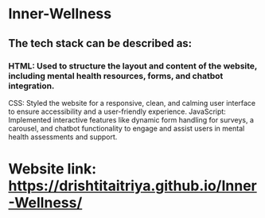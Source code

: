 # Inner-Wellness
## The tech stack can be described as:
### HTML: Used to structure the layout and content of the website, including mental health resources, forms, and chatbot integration.
CSS: Styled the website for a responsive, clean, and calming user interface to ensure accessibility and a user-friendly experience.
JavaScript: Implemented interactive features like dynamic form handling for surveys, a carousel, and chatbot functionality to engage and assist users in mental health assessments and support.

# Website link: https://drishtitaitriya.github.io/Inner-Wellness/
